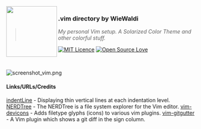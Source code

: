 <img src="https://raw.githubusercontent.com/WieWaldi/.dotfiles/master/img/RZ-Amper_Logo_135x135.png" align="left" width="135px" height="135px" />

### .vim directory by WieWaldi
> *My personal Vim setup. A Solarized Color Theme and other colorful stuff.*

[![MIT Licence](https://badges.frapsoft.com/os/mit/mit.svg?v=103)](https://opensource.org/licenses/mit-license.php)
[![Open Source Love](https://badges.frapsoft.com/os/v1/open-source.svg?v=103)](https://opensource.org)

<br />

![screenshot_vim.png](https://raw.githubusercontent.com/WieWaldi/.dotfiles/master/img/screenshot_vim.png)

#### Links/URLs/Credits
[indentLine](https://github.com/Yggdroot/indentLine) - Displaying thin vertical lines at each indentation level.
[NERDTree](https://github.com/preservim/nerdtree) - The NERDTree is a file system explorer for the Vim editor.
[vim-devicons](https://github.com/ryanoasis/vim-devicons) - Adds filetype glyphs (icons) to various vim plugins.
[vim-gitgutter](https://github.com/airblade/vim-gitgutter) - A Vim plugin which shows a git diff in the sign column.

